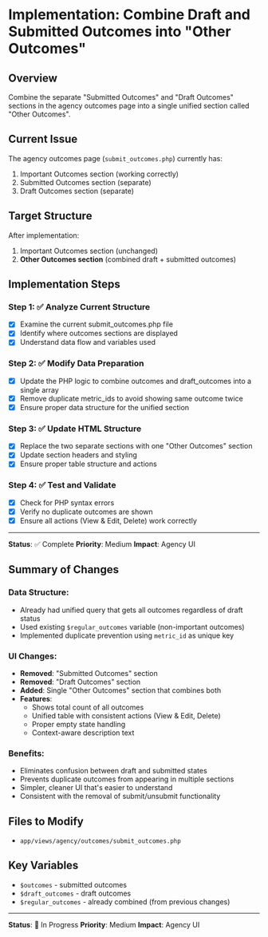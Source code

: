 # Implementation: Combine Draft and Submitted Outcomes into "Other Outcomes"

## Overview
Combine the separate "Submitted Outcomes" and "Draft Outcomes" sections in the agency outcomes page into a single unified section called "Other Outcomes".

## Current Issue
The agency outcomes page (`submit_outcomes.php`) currently has:
1. Important Outcomes section (working correctly)
2. Submitted Outcomes section (separate)
3. Draft Outcomes section (separate)

## Target Structure
After implementation:
1. Important Outcomes section (unchanged)
2. **Other Outcomes section** (combined draft + submitted outcomes)

## Implementation Steps

### Step 1: ✅ Analyze Current Structure
- [x] Examine the current submit_outcomes.php file
- [x] Identify where outcomes sections are displayed
- [x] Understand data flow and variables used

### Step 2: ✅ Modify Data Preparation
- [x] Update the PHP logic to combine outcomes and draft_outcomes into a single array
- [x] Remove duplicate metric_ids to avoid showing same outcome twice
- [x] Ensure proper data structure for the unified section

### Step 3: ✅ Update HTML Structure  
- [x] Replace the two separate sections with one "Other Outcomes" section
- [x] Update section headers and styling
- [x] Ensure proper table structure and actions

### Step 4: ✅ Test and Validate
- [x] Check for PHP syntax errors
- [x] Verify no duplicate outcomes are shown
- [x] Ensure all actions (View & Edit, Delete) work correctly

---
**Status**: ✅ Complete
**Priority**: Medium
**Impact**: Agency UI

## Summary of Changes

### Data Structure:
- Already had unified query that gets all outcomes regardless of draft status
- Used existing `$regular_outcomes` variable (non-important outcomes)
- Implemented duplicate prevention using `metric_id` as unique key

### UI Changes:
- **Removed**: "Submitted Outcomes" section
- **Removed**: "Draft Outcomes" section  
- **Added**: Single "Other Outcomes" section that combines both
- **Features**: 
  - Shows total count of all outcomes
  - Unified table with consistent actions (View & Edit, Delete)
  - Proper empty state handling
  - Context-aware description text

### Benefits:
- Eliminates confusion between draft and submitted states
- Prevents duplicate outcomes from appearing in multiple sections
- Simpler, cleaner UI that's easier to understand
- Consistent with the removal of submit/unsubmit functionality

## Files to Modify
- `app/views/agency/outcomes/submit_outcomes.php`

## Key Variables
- `$outcomes` - submitted outcomes
- `$draft_outcomes` - draft outcomes  
- `$regular_outcomes` - already combined (from previous changes)

---
**Status**: 🚧 In Progress
**Priority**: Medium
**Impact**: Agency UI
